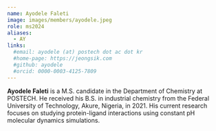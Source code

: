 ```yaml
---
name: Ayodele Faleti
image: images/members/ayodele.jpeg
role: ms2024
aliases:
  - AY
links: 
  #email: ayodele (at) postech dot ac dot kr
  #home-page: https://jeongsik.com
  #github: ayodele
  #orcid: 0000-0003-4125-7809
---
```


**Ayodele Faleti** is a M.S. candidate in the Department of Chemistry at POSTECH. He received his B.S. in industrial chemistry from the Federal University of Technology, Akure, Nigeria, in 2021. His current research focuses on studying protein-ligand interactions using constant pH molecular dynamics simulations.
